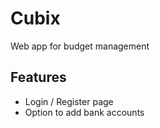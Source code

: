 # Cubix

Web app for budget management

## Features
- Login / Register page
- Option to add bank accounts
